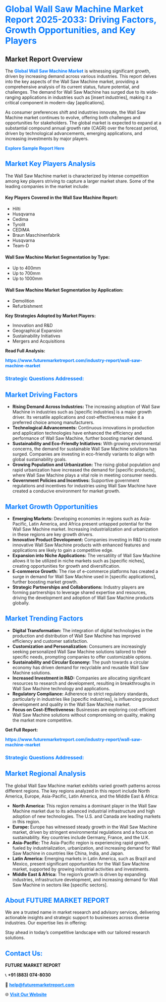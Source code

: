 <h1 style="color: #007BFF;">Global Wall Saw Machine Market Report 2025-2033: Driving Factors, Growth Opportunities, and Key Players</h1>

<section id="overview">
<h2>Market Report Overview</h2>
<p>The <a href="https://www.futuremarketreport.com/industry-report/wall-saw-machine-market" style="color: #007BFF; text-decoration: none;"><strong>Global Wall Saw Machine Market</strong></a> is witnessing significant growth, driven by increasing demand across various industries. This report delves into the key aspects of the Wall Saw Machine market, providing a comprehensive analysis of its current status, future potential, and challenges. The demand for Wall Saw Machine has surged due to its wide-ranging applications in industries such as [insert industries], making it a critical component in modern-day [applications].</p>
<p>As consumer preferences shift and industries innovate, the Wall Saw Machine market continues to evolve, offering both challenges and opportunities for stakeholders. The global market is expected to expand at a substantial compound annual growth rate (CAGR) over the forecast period, driven by technological advancements, emerging applications, and increasing investments by major players.</p>
</section>

<section id="overview">
<p><a href="https://www.futuremarketreport.com/request-sample/reportId=41824" style="color: #007BFF; text-decoration: none;"><strong>Explore Sample Report Here</strong></a></p>
</section>

<section id="key-players">
<h2 style="color: #007BFF;">Market Key Players Analysis</h2>
<p>The Wall Saw Machine market is characterized by intense competition among key players striving to capture a larger market share. Some of the leading companies in the market include:</p>
<h4>Key Players Covered in the Wall Saw Machine Report:</h4>
<ul><li>Hilti</li><li>Husqvarna</li><li>Cedima</li><li>Tyrolit</li><li>CEDIMA</li><li>Braun Maschinenfabrik</li><li>Husqvarna</li><li>Team-D</li></ul>
<h4>Wall Saw Machine Market Segmentation by Type:</h4>
<ul><li>Up to 400mm</li><li>Up to 700mm</li><li>Up to 1000mm</li></ul>

<h4>Wall Saw Machine Market Segmentation by Application:</h4>
<ul><li>Demolition</li><li>Refurbishment</li></ul>
<p><strong>Key Strategies Adopted by Market Players:</strong></p>
<ul>
<li>Innovation and R&D</li>
<li>Geographical Expansion</li>
<li>Sustainability Initiatives</li>
<li>Mergers and Acquisitions</li>
</ul>
</section>

<section>
<p><strong>Read Full Analysis: </strong></p><a href="https://www.futuremarketreport.com/industry-report/wall-saw-machine-market" style="color: #007BFF; text-decoration: none;"><strong>https://www.futuremarketreport.com/industry-report/wall-saw-machine-market</strong></a>
<h3 style="color: #007BFF;">Strategic Questions Addressed:</h3>
</section>

<section id="driving-factors">
<h2 style="color: #007BFF;">Market Driving Factors</h2>
<ul>
<li><strong>Rising Demand Across Industries:</strong> The increasing adoption of Wall Saw Machine in industries such as [specific industries] is a major growth driver. Its versatile applications and cost-effectiveness make it a preferred choice among manufacturers.</li>
<li><strong>Technological Advancements:</strong> Continuous innovations in production and application technologies have enhanced the efficiency and performance of Wall Saw Machine, further boosting market demand.</li>
<li><strong>Sustainability and Eco-Friendly Initiatives:</strong> With growing environmental concerns, the demand for sustainable Wall Saw Machine solutions has surged. Companies are investing in eco-friendly variants to align with global sustainability goals.</li>
<li><strong>Growing Population and Urbanization:</strong> The rising global population and rapid urbanization have increased the demand for [specific products], where Wall Saw Machine plays a vital role in meeting consumer needs.</li>
<li><strong>Government Policies and Incentives:</strong> Supportive government regulations and incentives for industries using Wall Saw Machine have created a conducive environment for market growth.</li>
</ul>
</section>

<section id="growth-opportunities">
<h2 style="color: #007BFF;">Market Growth Opportunities</h2>
<ul>
<li><strong>Emerging Markets:</strong> Developing economies in regions such as Asia-Pacific, Latin America, and Africa present untapped potential for the Wall Saw Machine market. Increasing industrialization and urbanization in these regions are key growth drivers.</li>
<li><strong>Innovative Product Development:</strong> Companies investing in R&D to create innovative Wall Saw Machine products with enhanced features and applications are likely to gain a competitive edge.</li>
<li><strong>Expansion into Niche Applications:</strong> The versatility of Wall Saw Machine allows it to be utilized in niche markets such as [specific niches], creating opportunities for growth and diversification.</li>
<li><strong>E-commerce Growth:</strong> The rise of e-commerce platforms has created a surge in demand for Wall Saw Machine used in [specific applications], further boosting market growth.</li>
<li><strong>Strategic Partnerships and Collaborations:</strong> Industry players are forming partnerships to leverage shared expertise and resources, driving the development and adoption of Wall Saw Machine products globally.</li>
</ul>
</section>

<section id="trending-factors">
<h2 style="color: #007BFF;">Market Trending Factors</h2>
<ul>
<li><strong>Digital Transformation:</strong> The integration of digital technologies in the production and distribution of Wall Saw Machine has improved efficiency and customer satisfaction.</li>
<li><strong>Customization and Personalization:</strong> Consumers are increasingly seeking personalized Wall Saw Machine solutions tailored to their specific needs, prompting companies to offer customizable options.</li>
<li><strong>Sustainability and Circular Economy:</strong> The push towards a circular economy has driven demand for recyclable and reusable Wall Saw Machine solutions.</li>
<li><strong>Increased Investment in R&D:</strong> Companies are allocating significant resources to research and development, resulting in breakthroughs in Wall Saw Machine technology and applications.</li>
<li><strong>Regulatory Compliance:</strong> Adherence to strict regulatory standards, particularly in industries like [specific industries], is influencing product development and quality in the Wall Saw Machine market.</li>
<li><strong>Focus on Cost-Effectiveness:</strong> Businesses are exploring cost-efficient Wall Saw Machine solutions without compromising on quality, making the market more competitive.</li>
</ul>
</section>

<section>
<p><strong>Get Full Report: </strong></p><a href="https://www.futuremarketreport.com/industry-report/wall-saw-machine-market" style="color: #007BFF; text-decoration: none;"><strong>https://www.futuremarketreport.com/industry-report/wall-saw-machine-market</strong></a>
<h3 style="color: #007BFF;">Strategic Questions Addressed:</h3>
</section>


<section id="regional-analysis">
<h2 style="color: #007BFF;">Market Regional Analysis</h2>
<p>The global Wall Saw Machine market exhibits varied growth patterns across different regions. The key regions analyzed in this report include North America, Europe, Asia-Pacific, Latin America, and the Middle East & Africa:</p>
<ul>
<li><strong>North America:</strong> This region remains a dominant player in the Wall Saw Machine market due to its advanced industrial infrastructure and high adoption of new technologies. The U.S. and Canada are leading markets in this region.</li>
<li><strong>Europe:</strong> Europe has witnessed steady growth in the Wall Saw Machine market, driven by stringent environmental regulations and a focus on sustainability. Key countries include Germany, France, and the U.K.</li>
<li><strong>Asia-Pacific:</strong> The Asia-Pacific region is experiencing rapid growth, fueled by industrialization, urbanization, and increasing demand for Wall Saw Machine in countries like China, India, and Japan.</li>
<li><strong>Latin America:</strong> Emerging markets in Latin America, such as Brazil and Mexico, present significant opportunities for the Wall Saw Machine market, supported by growing industrial activities and investments.</li>
<li><strong>Middle East & Africa:</strong> The region’s growth is driven by expanding industries, infrastructure development, and increasing demand for Wall Saw Machine in sectors like [specific sectors].</li>
</ul>
</section>

<footer>
<h2 style="color: #007BFF;">About FUTURE MARKET REPORT</h2>
<p>We are a trusted name in market research and advisory services, delivering actionable insights and strategic support to businesses across diverse industries. Our expertise lies in offering:</p>

<p>Stay ahead in today’s competitive landscape with our tailored research solutions.</p>

<h2 style="color: #007BFF;">Contact Us:</h2>
<p><strong>FUTURE MARKET REPORT</strong></p>
<p>📞 <strong>+91 (883) 074-8030</strong></p>
<p>📧 <strong><a href="mailto:help@futuremarketreport.com" style="color: #007BFF;">help@futuremarketreport.com</a></strong></p>
<p>🌐 <strong><a href="https://www.futuremarketreport.com/" style="color: #007BFF;">Visit Our Website</a></strong></p>
</footer>